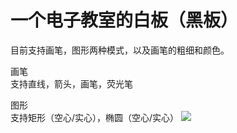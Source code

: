 一个电子教室的白板（黑板）
======================
目前支持画笔，图形两种模式，以及画笔的粗细和颜色。

画笔</br>
支持直线，箭头，画笔，荧光笔

图形</br>
支持矩形（空心/实心），椭圆（空心/实心）
![](https://github.com/fucsusu/imageCache/raw/master/whiteBoard.jpg)  
